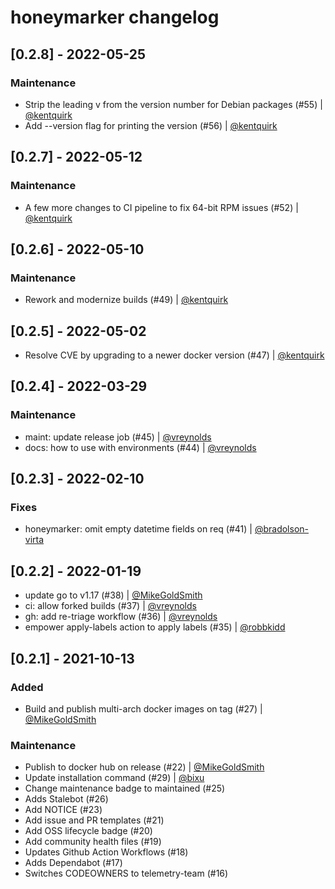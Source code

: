 # honeymarker changelog

## [0.2.8] - 2022-05-25

### Maintenance

- Strip the leading v from the version number for Debian packages (#55) | [@kentquirk](https://github.com/kentquirk)
- Add --version flag for printing the version (#56) | [@kentquirk](https://github.com/kentquirk)

## [0.2.7] - 2022-05-12

### Maintenance

- A few more changes to CI pipeline to fix 64-bit RPM issues (#52) | [@kentquirk](https://github.com/kentquirk)

## [0.2.6] - 2022-05-10

### Maintenance

- Rework and modernize builds (#49) | [@kentquirk](https://github.com/kentquirk)

## [0.2.5] - 2022-05-02

- Resolve CVE by upgrading to a newer docker version (#47) | [@kentquirk](https://github.com/kentquirk)

## [0.2.4] - 2022-03-29

### Maintenance

- maint: update release job (#45) | [@vreynolds](https://github.com/vreynolds)
- docs: how to use with environments (#44) | [@vreynolds](https://github.com/vreynolds)

## [0.2.3] - 2022-02-10

### Fixes

- honeymarker: omit empty datetime fields on req (#41) | [@bradolson-virta](https://github.com/bradolson-virta)

## [0.2.2] - 2022-01-19

- update go to v1.17 (#38) | [@MikeGoldSmith](https://github.com/MikeGoldsmith)
- ci: allow forked builds (#37) | [@vreynolds](https://github.com/vreynolds)
- gh: add re-triage workflow (#36) | [@vreynolds](https://github.com/vreynolds)
- empower apply-labels action to apply labels (#35) | [@robbkidd](https://github.com/robbkidd)

## [0.2.1] - 2021-10-13

### Added

- Build and publish multi-arch docker images on tag (#27) | [@MikeGoldSmith](https://github.com/MikeGoldsmith)

### Maintenance

- Publish to docker hub on release (#22) | [@MikeGoldSmith](https://github.com/MikeGoldsmith)
- Update installation command (#29) | [@bixu](https://github.com/bixu)
- Change maintenance badge to maintained (#25)
- Adds Stalebot (#26)
- Add NOTICE (#23)
- Add issue and PR templates (#21)
- Add OSS lifecycle badge (#20)
- Add community health files (#19)
- Updates Github Action Workflows (#18)
- Adds Dependabot (#17)
- Switches CODEOWNERS to telemetry-team (#16)
